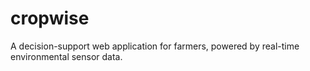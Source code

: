 # cropwise
A decision-support web application for farmers, powered by real-time environmental sensor data.
